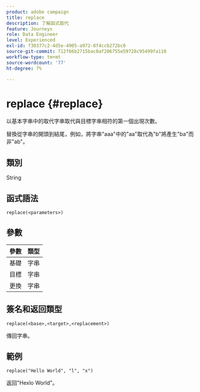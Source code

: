 ```yaml
---
product: adobe campaign
title: replace
description: 了解函式取代
feature: Journeys
role: Data Engineer
level: Experienced
exl-id: f30377c2-4d5e-4905-a972-8f4ccb272bc0
source-git-commit: 712f66b2715bac0af206755e59728c95499fa110
workflow-type: tm+mt
source-wordcount: '77'
ht-degree: 7%

---
```


# replace {#replace}

以基本字串中的取代字串取代與目標字串相符的第一個出現次數。

替換從字串的開頭到結尾，例如，將字串&quot;aaa&quot;中的&quot;aa&quot;取代為&quot;b&quot;將產生&quot;ba&quot;而非&quot;ab&quot;。

## 類別

String

## 函式語法

`replace(<parameters>)`

## 參數

| 參數 | 類型 |
|-----------|--------------|
| 基礎 | 字串 |
| 目標 | 字串 |
| 更換 | 字串 |

## 簽名和返回類型

`replace(<base>,<target>,<replacement>)`

傳回字串。

## 範例

`replace("Hello World", "l", "x")`

返回&quot;Hexlo World&quot;。
